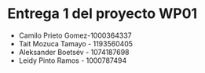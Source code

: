  # Entrega 1 del proyecto WP01

* Camilo Prieto Gomez-1000364337
* Tait Mozuca Tamayo - 1193560405
* Aleksander Boetsév - 1074187698
* Leidy Pinto Ramos - 1000787494

